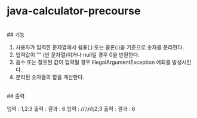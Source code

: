 # java-calculator-precourse

<br>
## 기능

1. 사용자가 입력한 문자열에서 쉼표(,) 또는 콜론(:)을 기준으로 숫자를 분리한다.
2. 입력값이 "" (빈 문자열)이거나 null일 경우 0을 반환한다.
3. 음수 또는 잘못된 값이 입력될 경우 IllegalArgumentException 예외를 발생시킨다.
4. 분리된 숫자들의 합을 계산한다.

<br>
## 출력

입력 : 1,2:3
출력 : 결과 : 6
입력 : //;\n1;2;3
출력 : 결과 : 6

